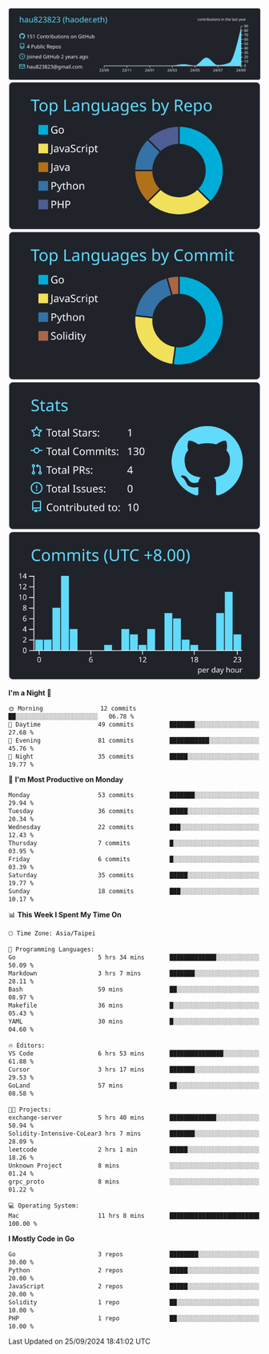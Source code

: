 [![](https://raw.githubusercontent.com/hau823823/hau823823/master/profile-summary-card-output/react/0-profile-details.svg)](https://github.com/vn7n24fzkq/github-profile-summary-cards)
[![](https://raw.githubusercontent.com/hau823823/hau823823/master/profile-summary-card-output/react/1-repos-per-language.svg)](https://github.com/vn7n24fzkq/github-profile-summary-cards) [![](https://raw.githubusercontent.com/hau823823/hau823823/master/profile-summary-card-output/react/2-most-commit-language.svg)](https://github.com/vn7n24fzkq/github-profile-summary-cards)
[![](https://raw.githubusercontent.com/hau823823/hau823823/master/profile-summary-card-output/react/3-stats.svg)](https://github.com/vn7n24fzkq/github-profile-summary-cards) [![](https://raw.githubusercontent.com/hau823823/hau823823/master/profile-summary-card-output/react/4-productive-time.svg)](https://github.com/vn7n24fzkq/github-profile-summary-cards)

<!--START_SECTION:waka-->
**I'm a Night 🦉** 

```text
🌞 Morning                12 commits          ██░░░░░░░░░░░░░░░░░░░░░░░   06.78 % 
🌆 Daytime                49 commits          ███████░░░░░░░░░░░░░░░░░░   27.68 % 
🌃 Evening                81 commits          ███████████░░░░░░░░░░░░░░   45.76 % 
🌙 Night                  35 commits          █████░░░░░░░░░░░░░░░░░░░░   19.77 % 
```
📅 **I'm Most Productive on Monday** 

```text
Monday                   53 commits          ███████░░░░░░░░░░░░░░░░░░   29.94 % 
Tuesday                  36 commits          █████░░░░░░░░░░░░░░░░░░░░   20.34 % 
Wednesday                22 commits          ███░░░░░░░░░░░░░░░░░░░░░░   12.43 % 
Thursday                 7 commits           █░░░░░░░░░░░░░░░░░░░░░░░░   03.95 % 
Friday                   6 commits           █░░░░░░░░░░░░░░░░░░░░░░░░   03.39 % 
Saturday                 35 commits          █████░░░░░░░░░░░░░░░░░░░░   19.77 % 
Sunday                   18 commits          ███░░░░░░░░░░░░░░░░░░░░░░   10.17 % 
```


📊 **This Week I Spent My Time On** 

```text
🕑︎ Time Zone: Asia/Taipei

💬 Programming Languages: 
Go                       5 hrs 34 mins       █████████████░░░░░░░░░░░░   50.09 % 
Markdown                 3 hrs 7 mins        ███████░░░░░░░░░░░░░░░░░░   28.11 % 
Bash                     59 mins             ██░░░░░░░░░░░░░░░░░░░░░░░   08.97 % 
Makefile                 36 mins             █░░░░░░░░░░░░░░░░░░░░░░░░   05.43 % 
YAML                     30 mins             █░░░░░░░░░░░░░░░░░░░░░░░░   04.60 % 

🔥 Editors: 
VS Code                  6 hrs 53 mins       ███████████████░░░░░░░░░░   61.88 % 
Cursor                   3 hrs 17 mins       ███████░░░░░░░░░░░░░░░░░░   29.53 % 
GoLand                   57 mins             ██░░░░░░░░░░░░░░░░░░░░░░░   08.58 % 

🐱‍💻 Projects: 
exchange-server          5 hrs 40 mins       █████████████░░░░░░░░░░░░   50.94 % 
Solidity-Intensive-CoLear3 hrs 7 mins        ███████░░░░░░░░░░░░░░░░░░   28.09 % 
leetcode                 2 hrs 1 min         █████░░░░░░░░░░░░░░░░░░░░   18.26 % 
Unknown Project          8 mins              ░░░░░░░░░░░░░░░░░░░░░░░░░   01.24 % 
grpc_proto               8 mins              ░░░░░░░░░░░░░░░░░░░░░░░░░   01.22 % 

💻 Operating System: 
Mac                      11 hrs 8 mins       █████████████████████████   100.00 % 
```

**I Mostly Code in Go** 

```text
Go                       3 repos             ████████░░░░░░░░░░░░░░░░░   30.00 % 
Python                   2 repos             █████░░░░░░░░░░░░░░░░░░░░   20.00 % 
JavaScript               2 repos             █████░░░░░░░░░░░░░░░░░░░░   20.00 % 
Solidity                 1 repo              ██░░░░░░░░░░░░░░░░░░░░░░░   10.00 % 
PHP                      1 repo              ██░░░░░░░░░░░░░░░░░░░░░░░   10.00 % 
```




 Last Updated on 25/09/2024 18:41:02 UTC
<!--END_SECTION:waka-->
